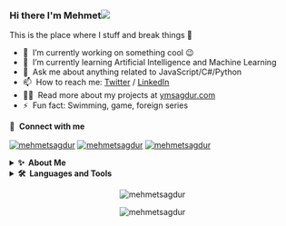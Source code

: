 ### Hi there I'm Mehmet<a href="https://www.ymsagdur.com/"><img src="https://media.giphy.com/media/hvRJCLFzcasrR4ia7z/giphy.gif" width="25px"></a>
This is the place where I stuff and break things :rofl:

- 🔭 &nbsp;I’m currently working on something cool :wink:
- 🌱 &nbsp;I’m currently learning Artificial Intelligence and Machine Learning
- 💬 &nbsp;Ask me about anything related to JavaScript/C#/Python
- 📫 &nbsp;How to reach me: [Twitter](https://twitter.com/mehmetsagdur) / [LinkedIn](https://linkedin.com/in/ymsagdur)
- 👨‍💻 &nbsp;Read more about my projects at [ymsagdur.com](https://www.ymsagdur.com/)
- ⚡ &nbsp;Fun fact: Swimming, game, foreign series


🔗 &nbsp;**Connect with me**
<p align="left">
<a href="https://twitter.com/mehmetsagdur" target="blank"><img align="center" src="https://raw.githubusercontent.com/rahuldkjain/github-profile-readme-generator/master/src/images/icons/Social/twitter.svg" alt="mehmetsagdur" height="30" width="40" /></a>
<a href="https://linkedin.com/in/ymsagdur" target="blank"><img align="center" src="https://raw.githubusercontent.com/rahuldkjain/github-profile-readme-generator/master/src/images/icons/Social/linked-in-alt.svg" alt="mehmetsagdur" height="30" width="40" /></a>
<a href="https://instagram.com/ymsagdur" target="blank"><img align="center" src="https://raw.githubusercontent.com/rahuldkjain/github-profile-readme-generator/master/src/images/icons/Social/instagram.svg" alt="mehmetsagdur" height="30" width="40" /></a>

  <br/>
<details>
  <summary><b>✨&nbsp;&nbsp;About&nbsp;Me</b></summary>
  <br/>
I graduated from Maltepe University, Department of Software Engineer. As of the 2nd year, I made
projects on .NET in different fields. I attended Teknofest 2020 with my classmates. I won the 1st
place with the Mergen team in the "Swarm UAV Simulation" competition organized by Havelsan. I
have a lot of knowledge about embedded systems, serial communication, web service, asp.net, c#
windows form, windows server installation, ros communication. I have a self-sacrificing personality
that loves to work. I am an individual who can easily adapt to teamwork and create successful
projects in harmony with the people I work with. At the same time, I have a logical personality that
can make the right decision in critical times. My area of ​​expertise is back-end softwares.
</br>
</details>

<details>
  <summary><b>🛠️&nbsp;&nbsp;Languages&nbsp;and&nbsp;Tools</b></summary>
  <br/>
 <a href="https://getbootstrap.com" target="_blank"> <img src="https://raw.githubusercontent.com/devicons/devicon/master/icons/bootstrap/bootstrap-plain-wordmark.svg" alt="bootstrap" width="40" height="40"/> </a> <a href="https://www.cprogramming.com/" target="_blank"> <img src="https://raw.githubusercontent.com/devicons/devicon/master/icons/c/c-original.svg" alt="c" width="40" height="40"/> </a> <a href="https://circleci.com" target="_blank"> <img src="https://raw.githubusercontent.com/devicons/devicon/master/icons/cplusplus/cplusplus-original.svg" alt="cplusplus" width="40" height="40"/> </a> <a href="https://www.w3schools.com/css/" target="_blank"> <img src="https://raw.githubusercontent.com/devicons/devicon/master/icons/css3/css3-original-wordmark.svg" alt="css3" width="40" height="40"/> </a> </a> </a> <a href="https://developer.mozilla.org/en-US/docs/Web/JavaScript" target="_blank"> <img src="https://raw.githubusercontent.com/devicons/devicon/master/icons/javascript/javascript-original.svg" alt="javascript" width="40" height="40"/> </a></a> <a href="https://www.linux.org/" target="_blank"> <img src="https://raw.githubusercontent.com/devicons/devicon/master/icons/linux/linux-original.svg" alt="linux" width="40" height="40"/> </a> <a href="https://www.mongodb.com/" target="_blank"> <img src="https://raw.githubusercontent.com/devicons/devicon/master/icons/mongodb/mongodb-original-wordmark.svg" alt="mongodb" width="40" height="40"/> </a> <a href="https://www.microsoft.com/en-us/sql-server" target="_blank"> <img src="https://www.svgrepo.com/show/303229/microsoft-sql-server-logo.svg" alt="mssql" width="40" height="40"/> </a> <a href="https://www.mysql.com/" target="_blank"> <img src="https://raw.githubusercontent.com/devicons/devicon/master/icons/mysql/mysql-original-wordmark.svg" alt="mysql" width="40" height="40"/> </a></a> <a href="https://nodejs.org" target="_blank"> <img src="https://raw.githubusercontent.com/devicons/devicon/master/icons/nodejs/nodejs-original-wordmark.svg" alt="nodejs" width="40" height="40"/> </a> <a href="https://www.php.net" target="_blank"> <img src="https://raw.githubusercontent.com/devicons/devicon/master/icons/php/php-original.svg" alt="php" width="40" height="40"/> </a> <a href="https://www.postgresql.org" target="_blank"> <img src="https://raw.githubusercontent.com/devicons/devicon/master/icons/postgresql/postgresql-original-wordmark.svg" alt="postgresql" width="40" height="40"/> </a> <a href="https://www.python.org" target="_blank"> <img src="https://raw.githubusercontent.com/devicons/devicon/master/icons/python/python-original.svg" alt="python" width="40" height="40"/> </a> <a href="https://reactjs.org/" target="_blank"> </a> <a href="https://www.sqlite.org/" target="_blank"> <img src="https://www.vectorlogo.zone/logos/sqlite/sqlite-icon.svg" alt="sqlite" width="40" height="40"/> </a> <a href="https://www.typescriptlang.org/" target="_blank"> <img src="https://raw.githubusercontent.com/devicons/devicon/master/icons/typescript/typescript-original.svg" alt="typescript" width="40" height="40"/> </a> </p>

</details>
<p align="center"><img src="https://github-profile-trophy.vercel.app/?username=mehmetsagdur&theme=dracula&column=7" alt="mehmetsagdur" /></p>
<p align="center"><img src="https://github-readme-stats.vercel.app/api?username=mehmetsagdur&show_icons=true&theme=radical&locale=en&count_private=true&hide=issues" alt="mehmetsagdur" width="50%" /></p>
